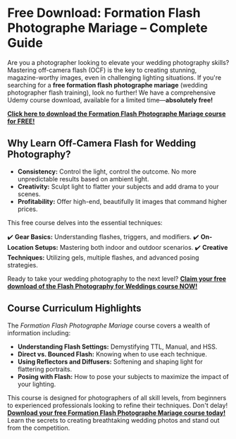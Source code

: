 # Free Download: Formation Flash Photographe Mariage – Complete Guide

Are you a photographer looking to elevate your wedding photography skills? Mastering off-camera flash (OCF) is the key to creating stunning, magazine-worthy images, even in challenging lighting situations. If you're searching for a **free formation flash photographe mariage** (wedding photographer flash training), look no further! We have a comprehensive Udemy course download, available for a limited time—**absolutely free!**

[**Click here to download the Formation Flash Photographe Mariage course for FREE!**](https://udemywork.com/formation-flash-photographe-mariage)

## Why Learn Off-Camera Flash for Wedding Photography?

*   **Consistency:** Control the light, control the outcome. No more unpredictable results based on ambient light.
*   **Creativity:** Sculpt light to flatter your subjects and add drama to your scenes.
*   **Profitability:** Offer high-end, beautifully lit images that command higher prices.

This free course delves into the essential techniques:

✔️ **Gear Basics:** Understanding flashes, triggers, and modifiers.
✔️ **On-Location Setups:** Mastering both indoor and outdoor scenarios.
✔️ **Creative Techniques:** Utilizing gels, multiple flashes, and advanced posing strategies.

Ready to take your wedding photography to the next level? [**Claim your free download of the Flash Photography for Weddings course NOW!**](https://udemywork.com/formation-flash-photographe-mariage)

## Course Curriculum Highlights

The *Formation Flash Photographe Mariage* course covers a wealth of information including:

*   **Understanding Flash Settings:** Demystifying TTL, Manual, and HSS.
*   **Direct vs. Bounced Flash:** Knowing when to use each technique.
*   **Using Reflectors and Diffusers:** Softening and shaping light for flattering portraits.
*   **Posing with Flash:** How to pose your subjects to maximize the impact of your lighting.

This course is designed for photographers of all skill levels, from beginners to experienced professionals looking to refine their techniques. Don't delay! [**Download your free Formation Flash Photographe Mariage course today!**](https://udemywork.com/formation-flash-photographe-mariage) Learn the secrets to creating breathtaking wedding photos and stand out from the competition.

